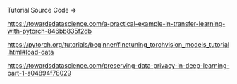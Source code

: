 Tutorial Source Code =>

https://towardsdatascience.com/a-practical-example-in-transfer-learning-with-pytorch-846bb835f2db

https://pytorch.org/tutorials/beginner/finetuning_torchvision_models_tutorial.html#load-data

https://towardsdatascience.com/preserving-data-privacy-in-deep-learning-part-1-a04894f78029
